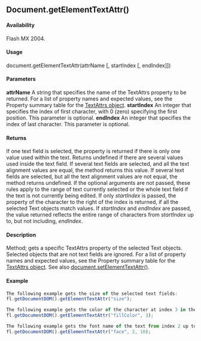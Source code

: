 ## Document.getElementTextAttr()

#### Availability

Flash MX 2004.

#### Usage

document.getElementTextAttr(attrName [, startIndex [, endIndex]])

#### Parameters

**attrName** A string that specifies the name of the TextAttrs property to be returned. For a list of property names and expected values, see the Property summary table for the [TextAttrs object](../TextAttrs_object/textAttrs_summary.md).
**startIndex** An integer that specifies the index of first character, with 0 (zero) specifying the first position. This parameter is optional.
**endIndex** An integer that specifies the index of last character. This parameter is optional.

#### Returns

If one text field is selected, the property is returned if there is only one value used within the text. Returns undefined if there are several values used inside the text field. If several text fields are selected, and all the text alignment values are equal, the method returns this value. If several text fields are selected, but all the text alignment values are not equal, the method returns undefined. If the optional arguments are not passed, these rules apply to the range of text currently selected or the whole text field if the text is not currently being edited. If only *startIndex* is passed, the property of the character to the right of the index is returned, if all the selected Text objects match values. If *startIndex* and *endIndex* are passed, the value returned reflects the entire range of characters from *startIndex* up to, but not including, *endIndex*.

#### Description

Method; gets a specific TextAttrs property of the selected Text objects. Selected objects that are not text fields are ignored. For a list of property names and expected values, see the Property summary table for the [TextAttrs object](../TextAttrs_object/textAttrs_summary.md). See also [document.setElementTextAttr()](../Document_object/docum500.md).

#### Example

```javascript
The following example gets the size of the selected text fields:
fl.getDocumentDOM().getElementTextAttr("size");

The following example gets the color of the character at index 3 in the selected text fields:
fl.getDocumentDOM().getElementTextAttr("fillColor", 3);

The following example gets the font name of the text from index 2 up to, but not including, index 10 of the selected text fields:
fl.getDocumentDOM().getElementTextAttr("face", 2, 10);

```

